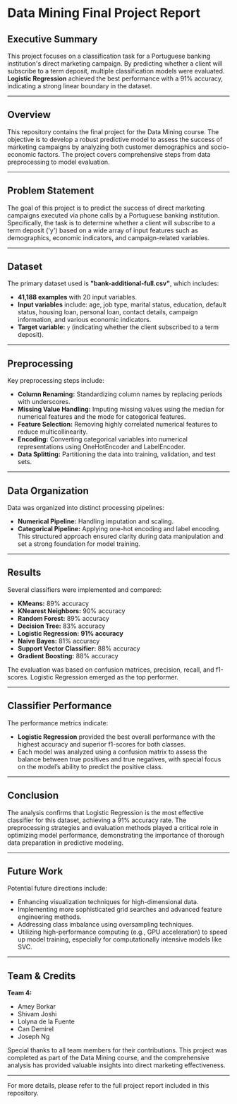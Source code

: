 # Data Mining Final Project Report

## Executive Summary

This project focuses on a classification task for a Portuguese banking institution's direct marketing campaign. By predicting whether a client will subscribe to a term deposit, multiple classification models were evaluated. **Logistic Regression** achieved the best performance with a 91% accuracy, indicating a strong linear boundary in the dataset.

---

## Overview

This repository contains the final project for the Data Mining course. The objective is to develop a robust predictive model to assess the success of marketing campaigns by analyzing both customer demographics and socio-economic factors. The project covers comprehensive steps from data preprocessing to model evaluation.

---

## Problem Statement

The goal of this project is to predict the success of direct marketing campaigns executed via phone calls by a Portuguese banking institution. Specifically, the task is to determine whether a client will subscribe to a term deposit ('y') based on a wide array of input features such as demographics, economic indicators, and campaign-related variables.

---

## Dataset

The primary dataset used is **"bank-additional-full.csv"**, which includes:
- **41,188 examples** with 20 input variables.
- **Input variables** include: age, job type, marital status, education, default status, housing loan, personal loan, contact details, campaign information, and various economic indicators.
- **Target variable:** `y` (indicating whether the client subscribed to a term deposit).

---

## Preprocessing

Key preprocessing steps include:
- **Column Renaming:** Standardizing column names by replacing periods with underscores.
- **Missing Value Handling:** Imputing missing values using the median for numerical features and the mode for categorical features.
- **Feature Selection:** Removing highly correlated numerical features to reduce multicollinearity.
- **Encoding:** Converting categorical variables into numerical representations using OneHotEncoder and LabelEncoder.
- **Data Splitting:** Partitioning the data into training, validation, and test sets.

---

## Data Organization

Data was organized into distinct processing pipelines:
- **Numerical Pipeline:** Handling imputation and scaling.
- **Categorical Pipeline:** Applying one-hot encoding and label encoding.
This structured approach ensured clarity during data manipulation and set a strong foundation for model training.

---

## Results

Several classifiers were implemented and compared:
- **KMeans:** 89% accuracy  
- **KNearest Neighbors:** 90% accuracy  
- **Random Forest:** 89% accuracy  
- **Decision Tree:** 83% accuracy  
- **Logistic Regression:** **91% accuracy**  
- **Naive Bayes:** 81% accuracy  
- **Support Vector Classifier:** 88% accuracy  
- **Gradient Boosting:** 88% accuracy  

The evaluation was based on confusion matrices, precision, recall, and f1-scores. Logistic Regression emerged as the top performer.

---

## Classifier Performance

The performance metrics indicate:
- **Logistic Regression** provided the best overall performance with the highest accuracy and superior f1-scores for both classes.
- Each model was analyzed using a confusion matrix to assess the balance between true positives and true negatives, with special focus on the model’s ability to predict the positive class.

---

## Conclusion

The analysis confirms that Logistic Regression is the most effective classifier for this dataset, achieving a 91% accuracy rate. The preprocessing strategies and evaluation methods played a critical role in optimizing model performance, demonstrating the importance of thorough data preparation in predictive modeling.

---

## Future Work

Potential future directions include:
- Enhancing visualization techniques for high-dimensional data.
- Implementing more sophisticated grid searches and advanced feature engineering methods.
- Addressing class imbalance using oversampling techniques.
- Utilizing high-performance computing (e.g., GPU acceleration) to speed up model training, especially for computationally intensive models like SVC.

---

## Team & Credits

**Team 4:**  
- Amey Borkar  
- Shivam Joshi  
- Lolyna de la Fuente  
- Can Demirel  
- Joseph Ng  

Special thanks to all team members for their contributions. This project was completed as part of the Data Mining course, and the comprehensive analysis has provided valuable insights into direct marketing effectiveness.

---

For more details, please refer to the full project report included in this repository.
